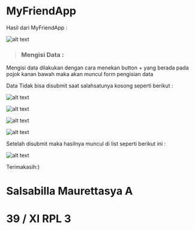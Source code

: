 # MyFriendApp

Hasil dari MyFriendApp :

![alt text](MyFriendApp/awal.jpg)

> ### Mengisi Data :

Mengisi data dilakukan dengan cara menekan button + yang berada pada pojok kanan bawah maka akan muncul form pengisian data

Data Tidak bisa disubmit saat salahsatunya kosong seperti berikut :

![alt text](MyFriendApp/nama.jpg)

![alt text](MyFriendApp/email.jpg)

![alt text](MyFriendApp/telp.jpg)

![alt text](MyFriendApp/alamat.jpg)

Setelah disubmit maka hasilnya muncul di list seperti berikut ini :

![alt text](MyFriendApp/akhir.jpg)

Terimakasih:)

# Salsabilla Maurettasya A

# 39 / XI RPL 3
